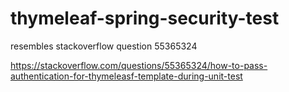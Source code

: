 # thymeleaf-spring-security-test
resembles stackoverflow question 55365324

https://stackoverflow.com/questions/55365324/how-to-pass-authentication-for-thymeleasf-template-during-unit-test
